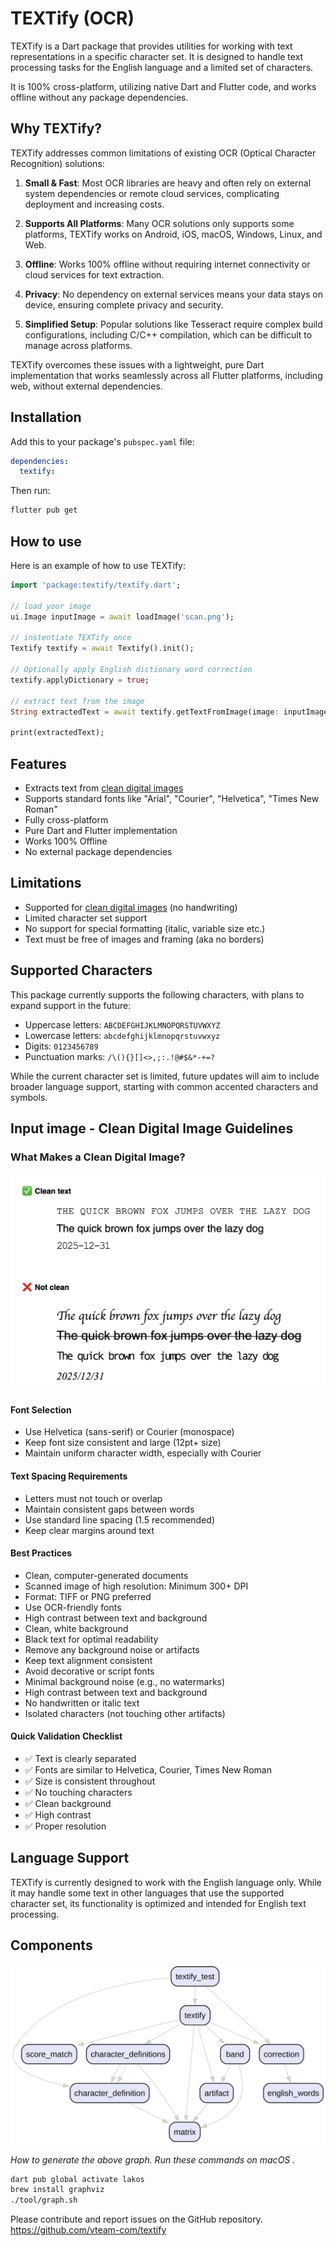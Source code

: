 # TEXTify (OCR)

TEXTify is a Dart package that provides utilities for working with text representations in a specific character set. It is designed to handle text processing tasks for the English language and a limited set of characters.

 It is 100% cross-platform, utilizing native Dart and Flutter code, and works offline without any package dependencies.

## Why TEXTify?

TEXTify addresses common limitations of existing OCR (Optical Character Recognition) solutions:

1. **Small & Fast**: Most OCR libraries are heavy and often rely on external system dependencies or remote cloud services, complicating deployment and increasing costs.

2. **Supports All Platforms**: Many OCR solutions only supports some platforms, TEXTify works on Android, iOS, macOS, Windows, Linux, and Web.

3. **Offline**: Works 100% offline without requiring internet connectivity or cloud services for text extraction.

4. **Privacy**: No dependency on external services means your data stays on device, ensuring complete privacy and security.

5. **Simplified Setup**: Popular solutions like Tesseract require complex build configurations, including C/C++ compilation, which can be difficult to manage across platforms.

TEXTify overcomes these issues with a lightweight, pure Dart implementation that works seamlessly across all Flutter platforms, including web, without external dependencies.

## Installation

Add this to your package's `pubspec.yaml` file:

```yaml
dependencies:
  textify:
```

Then run:

```bash
flutter pub get
```

## How to use

Here is an example of how to use TEXTify:

``` dart
import 'package:textify/textify.dart';

// load your image
ui.Image inputImage = await loadImage('scan.png');

// instentiate TEXTify once
Textify textify = await Textify().init();

// Optionally apply English dictionary word correction
textify.applyDictionary = true;

// extract text from the image
String extractedText = await textify.getTextFromImage(image: inputImage);

print(extractedText);

```

## Features

- Extracts text from [clean digital images](#input-image---clean-digital-image-guidelines)
- Supports standard fonts like "Arial", "Courier", "Helvetica", "Times New Roman"
- Fully cross-platform
- Pure Dart and Flutter implementation
- Works 100% Offline
- No external package dependencies

## Limitations

- Supported for [clean digital images](#input-image---clean-digital-image-guidelines) (no handwriting)
- Limited character set support
- No support for special formatting (italic, variable size etc.)
- Text must be free of images and framing (aka no borders)

## Supported Characters

This package currently supports the following characters, with plans to expand support in the future:

- Uppercase letters: `ABCDEFGHIJKLMNOPQRSTUVWXYZ`
- Lowercase letters: `abcdefghijklmnopqrstuvwxyz`
- Digits: `0123456789`
- Punctuation marks: `/\(){}[]<>,;:.!@#$&*-+=?`

While the current character set is limited, future updates will aim to include broader language support, starting with common accented characters and symbols.

## Input image - Clean Digital Image Guidelines

### What Makes a Clean Digital Image?

![Clean Text Image](example/clean%20text.png)

#### Font Selection

- Use Helvetica (sans-serif) or Courier (monospace)
- Keep font size consistent and large (12pt+ size)
- Maintain uniform character width, especially with Courier

#### Text Spacing Requirements

- Letters must not touch or overlap
- Maintain consistent gaps between words
- Use standard line spacing (1.5 recommended)
- Keep clear margins around text

#### Best Practices

- Clean, computer-generated documents
- Scanned image of high resolution: Minimum 300+ DPI
- Format: TIFF or PNG preferred
- Use OCR-friendly fonts
- High contrast between text and background
- Clean, white background
- Black text for optimal readability
- Remove any background noise or artifacts
- Keep text alignment consistent
- Avoid decorative or script fonts
- Minimal background noise (e.g., no watermarks)
- High contrast between text and background
- No handwritten or italic text
- Isolated characters (not touching other artifacts)

#### Quick Validation Checklist

- ✅ Text is clearly separated
- ✅ Fonts are similar to Helvetica, Courier, Times New Roman
- ✅ Size is consistent throughout
- ✅ No touching characters
- ✅ Clean background
- ✅ High contrast
- ✅ Proper resolution

## Language Support

TEXTify is currently designed to work with the English language only. While it may handle some text in other languages that use the supported character set, its functionality is optimized and intended for English text processing.

## Components

![Call Graph](graph.svg)

*How to generate the above graph. Run these commands on macOS .*

```bash
dart pub global activate lakos
brew install graphviz
./tool/graph.sh
```

Please contribute and report issues on the GitHub repository.
<https://github.com/vteam-com/textify>
